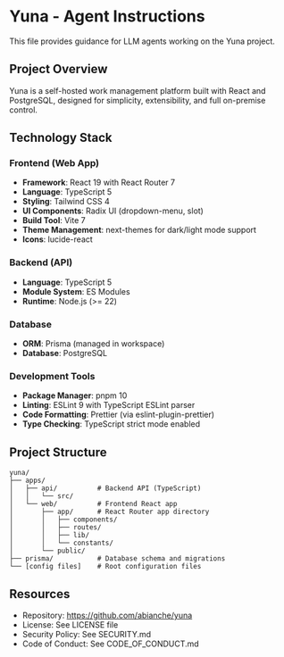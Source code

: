 # Yuna - Agent Instructions

This file provides guidance for LLM agents working on the Yuna project.

## Project Overview

Yuna is a self-hosted work management platform built with React and PostgreSQL, designed for simplicity, extensibility, and full on-premise control.

## Technology Stack

### Frontend (Web App)
- **Framework**: React 19 with React Router 7
- **Language**: TypeScript 5
- **Styling**: Tailwind CSS 4
- **UI Components**: Radix UI (dropdown-menu, slot)
- **Build Tool**: Vite 7
- **Theme Management**: next-themes for dark/light mode support
- **Icons**: lucide-react

### Backend (API)
- **Language**: TypeScript 5
- **Module System**: ES Modules
- **Runtime**: Node.js (>= 22)

### Database
- **ORM**: Prisma (managed in workspace)
- **Database**: PostgreSQL

### Development Tools
- **Package Manager**: pnpm 10
- **Linting**: ESLint 9 with TypeScript ESLint parser
- **Code Formatting**: Prettier (via eslint-plugin-prettier)
- **Type Checking**: TypeScript strict mode enabled

## Project Structure

```
yuna/
├── apps/
│   ├── api/          # Backend API (TypeScript)
│   │   └── src/
│   └── web/          # Frontend React app
│       ├── app/      # React Router app directory
│       │   ├── components/
│       │   ├── routes/
│       │   ├── lib/
│       │   └── constants/
│       └── public/
├── prisma/           # Database schema and migrations
└── [config files]    # Root configuration files
```

## Resources
- Repository: https://github.com/abianche/yuna
- License: See LICENSE file
- Security Policy: See SECURITY.md
- Code of Conduct: See CODE_OF_CONDUCT.md
